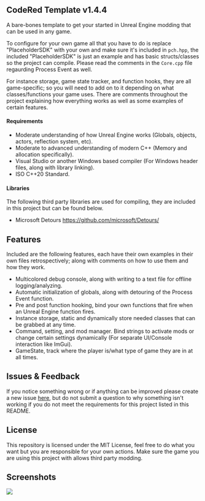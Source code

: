 ## CodeRed Template v1.4.4

A bare-bones template to get your started in Unreal Engine modding that can be used in any game.

To configure for your own game all that you have to do is replace "PlaceholderSDK" with your own and make sure it's included in `pch.hpp`, the included "PlaceholderSDK" is just an example and has basic structs/classes so the project can compile. Please read the comments in the `Core.cpp` file regaurding Process Event as well.

For instance storage, game state tracker, and function hooks, they are all game-specific; so you will need to add on to it depending on what classes/functions your game uses. There are comments throughout the project explaining how everything works as well as some examples of certain features.

#### Requirements

- Moderate understanding of how Unreal Engine works (Globals, objects, actors, reflection system, etc).
- Moderate to advanced understanding of modern C++ (Memory and allocation specifically).
- Visual Studio or another Windows based compiler (For Windows header files, along with library linking).
- ISO C++20 Standard.

#### Libraries

The following third party libraries are used for compiling, they are included in this project but can be found below.

- Microsoft Detours https://github.com/microsoft/Detours/

## Features

Included are the following features, each have their own examples in their own files retrospectively; along with comments on how to use them and how they work.

- Multicolored debug console, along with writing to a text file for offline logging/analyzing.
- Automatic initialization of globals, along with detouring of the Process Event function.
- Pre and post function hooking, bind your own functions that fire when an Unreal Engine function fires.
- Instance storage, static and dynamically store needed classes that can be grabbed at any time.
- Command, setting, and mod manager. Bind strings to activate mods or change certain settings dynamically (For separate UI/Console interaction like ImGui).
- GameState, track where the player is/what type of game they are in at all times.

## Issues & Feedback

If you notice something wrong or if anything can be improved please create a new issue [here](https://github.com/CodeRedRL/CodeRed-Universal/issues/), but do not submit a question to why something isn't working if you do not meet the requirements for this project listed in this README.

## License

This repository is licensed under the MIT License, feel free to do what you want but you are responsible for your own actions. Make sure the game you are using this project with allows third party modding.

## Screenshots

![](https://i.imgur.com/ofnaNVV.png)